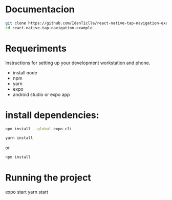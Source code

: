 # Documentacion


```bash
git clone https://github.com/IdenTiclla/react-native-tap-navigation-example.git
cd react-native-tap-navigation-example
```
# Requeriments
Instructions for setting up your development workstation and phone.
* install node
* npm
* yarn
* expo
* android studio or expo app

# install dependencies:
```bash
npm install --global expo-cli
```

```bash
yarn install 
```
or
```bash
npm install
```

# Running the project
expo start
yarn start
